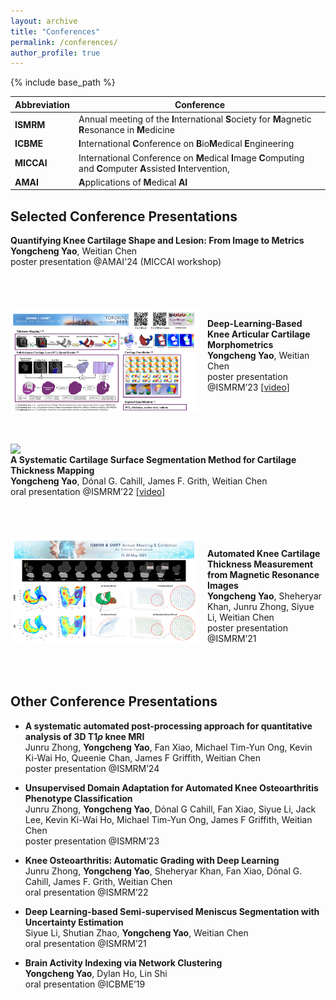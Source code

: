 ```yaml
---
layout: archive
title: "Conferences"
permalink: /conferences/
author_profile: true
---
```


{% include base_path %}


| Abbreviation | Conference                                                   |
| ------------ | ------------------------------------------------------------ |
| **ISMRM**    | Annual meeting of the **I**nternational **S**ociety for **M**agnetic **R**esonance in **M**edicine |
| **ICBME**    | **I**nternational **C**onference on **B**io**M**edical **E**ngineering |
| **MICCAI**   | International Conference on **M**edical **I**mage **C**omputing and **C**omputer **A**ssisted **I**ntervention, |
| **AMAI**     | **A**pplications of **M**edical **AI**                       |



Selected Conference Presentations
------

**Quantifying Knee Cartilage Shape and Lesion: From Image to Metrics**\
**Yongcheng Yao**, Weitian Chen\
poster presentation @AMAI'24 (MICCAI workshop)<br />
<br /><br /><br />

<img align="left" width="300" src="/_pages/conference.assets/conference-ISMRM23.png" style="margin-right: 15px" /> \
**Deep-Learning-Based Knee Articular Cartilage Morphometrics**\
**Yongcheng Yao**, Weitian Chen\
poster presentation @ISMRM’23  [[video](https://youtu.be/9b94d4W6e1g)]<br />
<br /><br /><br /><br />

<img align="left" width="300" src="/_pages/conference.assets/conference-ISMRM22.png" style="margin-right: 15px" /> \
**A Systematic Cartilage Surface Segmentation Method for Cartilage Thickness Mapping**\
**Yongcheng Yao**, Dόnal G. Cahill, James F. Grith, Weitian Chen\
oral presentation @ISMRM’22 [[video](https://youtu.be/iii6XjxoKLg)]<br />
<br /><br /><br />

<img align="left" width="300" src="/_pages/conference.assets/conference-ISMRM21.png" style="margin-right: 15px" /> \
**Automated Knee Cartilage Thickness Measurement from Magnetic Resonance Images**\
**Yongcheng Yao**, Sheheryar Khan, Junru Zhong, Siyue Li, Weitian Chen\
poster presentation @ISMRM’21 <br />
<br /><br /><br />



Other Conference Presentations
------

* **A systematic automated post-processing approach for quantitative analysis of 3D T1$\rho$ knee MRI**\
  Junru Zhong, **Yongcheng Yao**, Fan Xiao, Michael Tim-Yun Ong, Kevin Ki-Wai Ho, Queenie Chan, James F Griffith, Weitian Chen\
  poster presentation @ISMRM’24

* **Unsupervised Domain Adaptation for Automated Knee Osteoarthritis Phenotype Classification**\
  Junru Zhong, **Yongcheng Yao**, Dόnal G Cahill, Fan Xiao, Siyue Li, Jack Lee, Kevin Ki-Wai Ho, Michael Tim-Yun Ong, James F Griffith, Weitian Chen\
  poster presentation @ISMRM’23 

* **Knee Osteoarthritis: Automatic Grading with Deep Learning**\
  Junru Zhong, **Yongcheng Yao**, Sheheryar Khan, Fan Xiao, Dόnal G. Cahill, James F. Grith, Weitian Chen\
  oral presentation @ISMRM’22

* **Deep Learning-based Semi-supervised Meniscus Segmentation with Uncertainty Estimation**\
  Siyue Li, Shutian Zhao, **Yongcheng Yao**, Weitian Chen\
  oral presentation @ISMRM’21

* **Brain Activity Indexing via Network Clustering**\
  **Yongcheng Yao**, Dylan Ho, Lin Shi\
  oral presentation @ICBME’19
